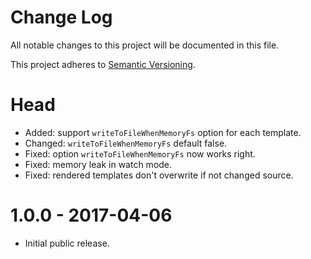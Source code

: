 # Change Log

All notable changes to this project will be documented in this file.

This project adheres to [Semantic Versioning](http://semver.org/).

# Head

-   Added: support `writeToFileWhenMemoryFs` option for each template.
-   Changed: `writeToFileWhenMemoryFs` default false.
-   Fixed: option `writeToFileWhenMemoryFs` now works right.
-   Fixed: memory leak in watch mode.
-   Fixed: rendered templates don't overwrite if not changed source.

# 1.0.0 - 2017-04-06

-   Initial public release.
